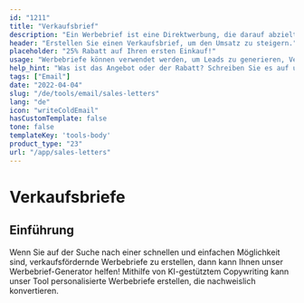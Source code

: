 ```yaml
---
id: "1211"
title: "Verkaufsbrief"
description: "Ein Werbebrief ist eine Direktwerbung, die darauf abzielt, Verkäufe zu generieren. Es handelt sich um einen Brief, der an potenzielle Kunden oder Klienten geschickt wird und in der Regel ein spezielles Angebot oder einen Rabatt enthält. Werbebriefe können verwendet werden, um Leads zu generieren, Verkäufe abzuschließen oder Markenbewusstsein zu schaffen."
header: "Erstellen Sie einen Verkaufsbrief, um den Umsatz zu steigern."
placeholder: "25% Rabatt auf Ihren ersten Einkauf!"
usage: "Werbebriefe können verwendet werden, um Leads zu generieren, Verkäufe abzuschließen oder Markenbewusstsein zu schaffen."
help_hint: "Was ist das Angebot oder der Rabatt? Schreiben Sie es auf und wir machen daraus einen Werbebrief."
tags: ["Email"]
date: "2022-04-04"
slug: "/de/tools/email/sales-letters"
lang: "de"
icon: "writeColdEmail"
hasCustomTemplate: false
tone: false
templateKey: 'tools-body'
product_type: "23"
url: "/app/sales-letters"
---
```


# Verkaufsbriefe

## Einführung

Wenn Sie auf der Suche nach einer schnellen und einfachen Möglichkeit sind, verkaufsfördernde Werbebriefe zu erstellen, dann kann Ihnen unser Werbebrief-Generator helfen! Mithilfe von KI-gestütztem Copywriting kann unser Tool personalisierte Werbebriefe erstellen, die nachweislich konvertieren.
